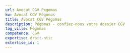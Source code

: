 ```yaml
---
url: Avocat CGV Pegomas
kw: Avocat CGV Pégomas
title: Avocat CGV Pégomas
description: Pégomas - confiez-nous votre dossier CGV
tag_ville: Pégomas
competence: CGV
expertise: droit-ntic
extertise_id: 1
---
```

